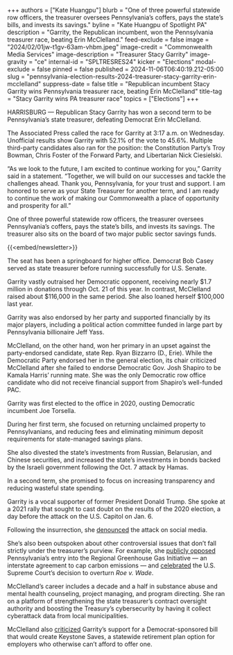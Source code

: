 +++
authors = ["Kate Huangpu"]
blurb = "One of three powerful statewide row officers, the treasurer oversees Pennsylvania’s coffers, pays the state’s bills, and invests its savings."
byline = "Kate Huangpu of Spotlight PA"
description = "Garrity, the Republican incumbent, won the Pennsylvania treasurer race, beating Erin McClelland."
feed-exclude = false
image = "2024/02/01jw-t1gv-63am-vhbm.jpeg"
image-credit = "Commonwealth Media Services"
image-description = "Treasurer Stacy Garrity"
image-gravity = "ce"
internal-id = "SPLTRESRES24"
kicker = "Elections"
modal-exclude = false
pinned = false
published = 2024-11-06T06:40:19.212-05:00
slug = "pennsylvania-election-results-2024-treasurer-stacy-garrity-erin-mcclelland"
suppress-date = false
title = "Republican incumbent Stacy Garrity wins Pennsylvania treasurer race, beating Erin McClelland"
title-tag = "Stacy Garrity wins PA treasurer race"
topics = ["Elections"]
+++

HARRISBURG — Republican Stacy Garrity has won a second term to be Pennsylvania’s state treasurer, defeating Democrat Erin McClelland. <strong></strong>

The Associated Press called the race for Garrity at 3:17 a.m. on Wednesday. Unofficial results show Garrity with 52.1% of the vote to 45.6%. Multiple third-party candidates also ran for the position: the Constitution Party’s Troy Bowman, Chris Foster of the Forward Party, and Libertarian Nick Ciesielski.

“As we look to the future, I am excited to continue working for you,” Garrity said in a statement. “Together, we will build on our successes and tackle the challenges ahead. Thank you, Pennsylvania, for your trust and support. I am honored to serve as your State Treasurer for another term, and I am ready to continue the work of making our Commonwealth a place of opportunity and prosperity for all.”

One of three powerful statewide row officers, the treasurer oversees Pennsylvania’s coffers, pays the state’s bills, and invests its savings. The treasurer also sits on the board of two major public sector savings funds.

{{<embed/newsletter>}}

The seat has been a springboard for higher office. Democrat Bob Casey served as state treasurer before running successfully for U.S. Senate.

Garrity vastly outraised her Democratic opponent, receiving nearly $1.7 million in donations through Oct. 21 of this year. In contrast, McClelland raised about $116,000 in the same period. She also loaned herself $100,000 last year.

Garrity was also endorsed by her party and supported financially by its major players, including a political action committee funded in large part by Pennsylvania billionaire Jeff Yass.

McClelland, on the other hand, won her primary in an upset against the party-endorsed candidate, state Rep. Ryan Bizzarro (D., Erie). While the Democratic Party endorsed her in the general election, its chair criticized McClelland after she failed to endorse Democratic Gov. Josh Shapiro to be Kamala Harris’ running mate. She was the only Democratic row office candidate who did not receive financial support from Shapiro’s well-funded PAC.

Garrity was first elected to the office in 2020, ousting Democratic incumbent Joe Torsella.

During her first term, she focused on returning unclaimed property to Pennsylvanians, and reducing fees and eliminating minimum deposit requirements for state-managed savings plans.

She also divested the state’s investments from Russian, Belarusian, and Chinese securities, and increased the state’s investments in bonds backed by the Israeli government following the Oct. 7 attack by Hamas.

In a second term, she promised to focus on increasing transparency and reducing wasteful state spending.

Garrity is a vocal supporter of former President Donald Trump. She spoke at a 2021 rally that sought to cast doubt on the results of the 2020 election, a day before the attack on the U.S. Capitol on Jan. 6.

Following the insurrection, she <a href="https://www.erienewsnow.com/story/50303663/bizzarro-targets-treasurer-garrity-for-january-5th-2021-harrisburg-protest">denounced</a> the attack on social media.

She’s also been outspoken about other controversial issues that don’t fall strictly under the treasurer’s purview. For example, she <a href="https://x.com/GarrityForPA/status/1750237535689744558">publicly opposed</a> Pennsylvania’s entry into the Regional Greenhouse Gas Initiative — an interstate agreement to cap carbon emissions — and <a href="https://www.facebook.com/GarrityForPA/posts/pfbid02ryrBU9upyCGeZqQtn8cPMsaCDb4ESp4BKCk44cbMNEz6UjfGQrrp9faaUb33TKW2l?rdid=Y5CoHbQOEya2EyHV">celebrated</a> the U.S. Supreme Court’s decision to overturn <em>Roe v. Wade</em>.

McClelland’s career includes a decade and a half in substance abuse and mental health counseling, project managing, and program directing. She ran on a platform of strengthening the state treasurer’s contract oversight authority and boosting the Treasury’s cybersecurity by having it collect cyberattack data from local municipalities.

McClelland also <a href="https://img1.wsimg.com/blobby/go/6b9fb9ca-e3c0-4b50-994d-f4d9f377c896/Final.pdf">criticized</a> Garrity’s support for a Democrat-sponsored bill that would create Keystone Saves, a statewide retirement plan option for employers who otherwise can’t afford to offer one.

